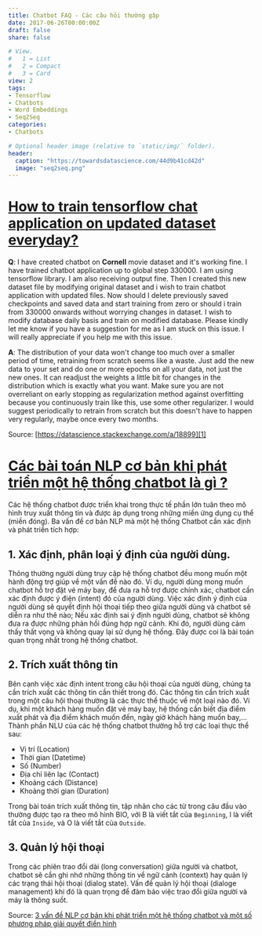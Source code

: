 ```yaml
---
title: Chatbot FAQ - Các câu hỏi thường gặp
date: 2017-06-26T00:00:00Z
draft: false
share: false

# View.
#   1 = List
#   2 = Compact
#   3 = Card
view: 2
tags:
- Tensorflow
- Chatbots
- Word Embeddings
- Seq2Seq
categories:
- Chatbots

# Optional header image (relative to `static/img/` folder).
header:
  caption: "https://towardsdatascience.com/44d9b41cd42d"
  image: "seq2seq.png"
---
```


# [How to train tensorflow chat application on updated dataset everyday?][1]

**Q**: I have created chatbot on **Cornell** movie dataset and it's working fine. I have trained chatbot application up to global step 330000. I am using tensorflow library. I am also receiving output fine. Then I created this new dataset file by modifying original dataset and i wish to train chatbot application with updated files. Now should I delete previously saved checkpoints and saved data and start training from zero or should i train from 330000 onwards without worrying changes in dataset. I wish to modify database daily basis and train on modified database. Please kindly let me know if you have a suggestion for me as I am stuck on this issue. I will really appreciate if you help me with this issue.

**A**: The distribution of your data won't change too much over a smaller period of time, retraining from scratch seems like a waste. Just add the new data to your set and do one or more epochs on all your data, not just the new ones. It can readjust the weights a little bit for changes in the distribution which is exactly what you want. Make sure you are not overreliant on early stopping as regularization method against overfitting because you continuously train like this, use some other regularizer. I would suggest periodically to retrain from scratch but this doesn't have to happen very regularly, maybe once every two months.

Source: [https://datascience.stackexchange.com/a/18899][1]

# [Các bài toán NLP cơ bản khi phát triển một hệ thống chatbot là gì ?][2]

Các hệ thống chatbot được triển khai trong thực tế phần lớn tuân theo mô hình truy xuất thông tin và được áp dụng trong những miền ứng dụng cụ thể (miền đóng). Ba vấn đề cơ bản NLP mà một hệ thống Chatbot cần xác định và phát triển tích hợp:

## 1. Xác định, phân loại ý định của người dùng.

Thông thường người dùng truy cập hệ thống chatbot đều mong muốn một hành động trợ giúp về một vấn đề nào đó. Ví dụ, người dùng mong muốn chatbot hỗ trợ đặt vé máy bay, để đưa ra hỗ trợ được chính xác, chatbot cần xác định được ý điện (intent) đó của người dùng. Việc xác định ý định của người dùng sẽ quyết định hội thoại tiếp theo giữa người dùng và chatbot sẽ diễn ra như thê nào; Nếu xác định sai ý định người dùng, chatbot sẽ không đưa ra được những phản hồi đúng hợp ngữ cảnh. Khi đó, người dùng cảm thấy thất vọng và không quay lại sử dụng hệ thống. Đây được coi là bài toán quan trọng nhất trong hệ thống chatbot.

## 2. Trích xuất thông tin

Bên cạnh việc xác định intent trong câu hội thoại của người dùng, chúng ta cần trích xuất các thông tin cần thiết trong đó. Các thông tin cần trích xuất trong một câu hội thoại thường là các thực thể thuộc về một loại nào đó. Ví dụ, khi một khách hàng muốn đặt vé máy bay, hệ thống cần biết địa điểm xuất phát và địa điểm khách muốn đến, ngày giờ khách hàng muốn bay,…Thành phần NLU của các hệ thống chatbot thường hỗ trợ các loại thực thể sau:

* Vị trí (Location)
* Thời gian (Datetime)
* Số (Number)
* Địa chỉ liên lạc (Contact)
* Khoảng cách (Distance)
* Khoảng thời gian (Duration)

Trong bài toán trích xuất thông tin, tập nhãn cho các từ trong câu đầu vào thường được tạo ra theo mô hình BIO, với B là viết tắt của `Beginning`, I là viết tắt của `Inside`, và O là viết tắt của `Outside`.

## 3. Quản lý hội thoại

Trong các phiên trao đổi dài (long conversation) giữa người và chatbot, chatbot sẽ cần ghi nhớ những thông tin về ngữ cảnh (context) hay quản lý các trạng thái hội thoại (dialog state). Vấn đề quản lý hội thoại (dialoge management) khi đó là quan trọng để đảm bảo việc trao đổi giữa người và máy là thông suốt.

Source: [3 vấn đề NLP cơ bản khi phát triển một hệ thống chatbot và một số phương pháp giải quyết điển hình][2]

[1]: https://datascience.stackexchange.com/a/18899
[2]: https://tech.fpt.com.vn/3-van-de-nlp-co-ban-khi-phat-trien-mot-thong-chatbot-va-mot-phuong-phap-giai-quyet-dien-hinh/
